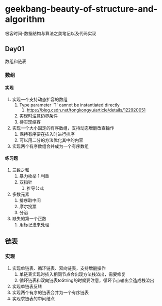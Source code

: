 # geekbang-beauty-of-structure-and-algorithm
极客时间-数据结构与算法之美笔记以及代码实现

## Day01
 数组和链表
 
### 数组
#### 实现
1. 实现一个支持动态扩容的数组
   1. Type parameter 'T' cannot be instantiated directly
      1. https://blog.csdn.net/tongkongyu/article/details/122920051
   2. 实现时注意边界条件
   3. 待实现缩容
2. 实现一个大小固定的有序数组，支持动态增删改查操作
   1. 保持有序要在插入时进行排序
   2. 可以用二分的方法优化其中的内容
3. 实现两个有序数组合并成为一个有序数组

#### 练习题
1. 三数之和
   1. 暴力枚举
      1.判重 
   2. 双指针
      1. 推导公式
2. 多数元素
   1. 排序取中间
   2. 摩尔投票
   3. 分治
3. 缺失的第一个正数
   1. 用标记法来处理

## 链表

### 实现
1. 实现单链表、循环链表、双向链表，支持增删操作
   1. 单链表实现时插入相同节点会出现方法栈溢出，需要修复
   2. 循环链表和双向链表toString的时候要注意，循环节点输出会造成栈溢出
2. 实现单链表反转
3. 实现两个有序的链表合并为一个有序链表
4. 实现求链表的中间结点

